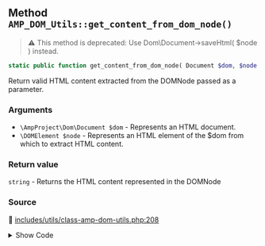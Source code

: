 ## Method `AMP_DOM_Utils::get_content_from_dom_node()`

> :warning: This method is deprecated: Use Dom\Document-&gt;saveHtml( $node ) instead.

```php
static public function get_content_from_dom_node( Document $dom, $node );
```

Return valid HTML content extracted from the DOMNode passed as a parameter.

### Arguments

* `\AmpProject\Dom\Document $dom` - Represents an HTML document.
* `\DOMElement $node` - Represents an HTML element of the $dom from which to extract HTML content.

### Return value

`string` - Returns the HTML content represented in the DOMNode

### Source

:link: [includes/utils/class-amp-dom-utils.php:208](/includes/utils/class-amp-dom-utils.php#L208-L211)

<details>
<summary>Show Code</summary>

```php
public static function get_content_from_dom_node( Document $dom, $node ) {
	_deprecated_function( __METHOD__, '1.5.0', 'AmpProject\Dom\Document::saveHtml()' );
	return $dom->saveHTML( $node );
}
```

</details>
